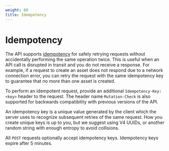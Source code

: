 ```yaml
---
weight: 60
title: Idempotency
---
```


# Idempotency

The API supports <a href='https://en.wikipedia.org/wiki/Idempotence' rel='nofollow' target='_new'>idempotency</a>
for safely retrying requests without accidentally performing the same operation twice. This is useful when an API
call is disrupted in transit and you do not receive a response. For example, if a request to create an asset does
not respond due to a network connection error, you can retry the request with the same idempotency key to guarantee
that no more than one asset is created.

To perform an idempotent request, provide an additional `Idempotency-Key: <key>` header to the request. The
header name `Mutation-Check` is also supported for backwards compatibility with previous versions of the API.

An idempotency key is a unique value generated by the client which the server uses to recognize subsequent
retries of the same request. How you create unique keys is up to you, but we suggest using V4 UUIDs, or another
random string with enough entropy to avoid collisions.

All `POST` requests optionally accept idempotency keys. Idempotency keys expire after 5 minutes.
